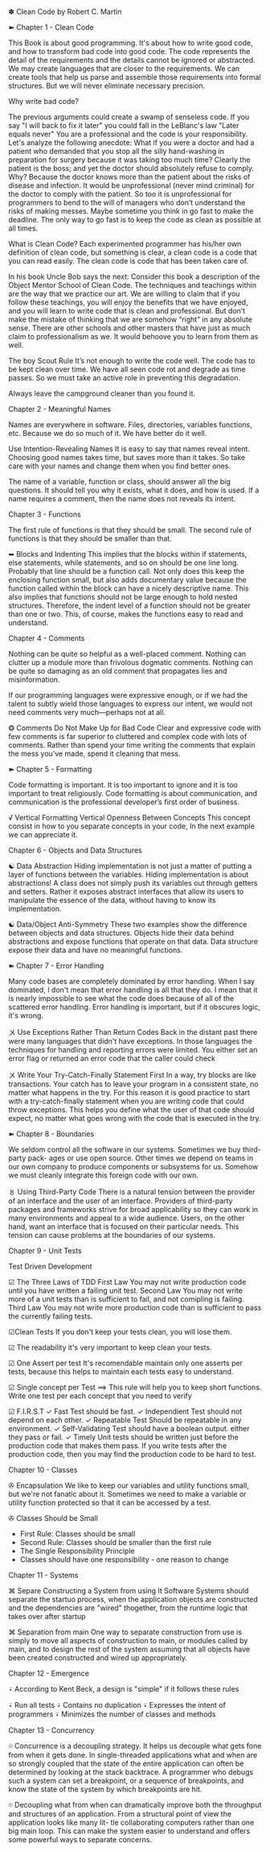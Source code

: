 ✽ Clean Code by Robert C. Martin

➽ Chapter 1 - Clean Code

This Book is about good programming. It's about how to write good code, and how to transform bad code into good code.
The code represents the detail of the requirements and the details cannot be ignored or abstracted. We may create languages that are closer to the requirements. We can create tools that help us parse and assemble those requirements into formal structures. But we will never eliminate necessary precision.

Why write bad code?

The previous arguments could create a swamp of senseless code.
If you say "I will back to fix it later" you could fall in the LeBlanc's law "Later equals never"
You are a professional and the code is your responsibility. Let's analyze the following anecdote:
What if you were a doctor and had a patient who demanded that you stop all the silly hand-washing in preparation for surgery because it was taking too much time? Clearly the patient is the boss; and yet the doctor should absolutely refuse to comply. Why? Because the doctor knows more than the patient about the risks of disease and infection. It would be unprofessional (never mind criminal) for the doctor to comply with the patient.
So too it is unprofessional for programmers to bend to the will of managers who don’t understand the risks of making messes.
Maybe sometime you think in go fast to make the deadline. The only way to go fast is to keep the code as clean as possible at all times.

What is Clean Code?
Each experimented programmer has his/her own definition of clean code, but something is clear, a clean code is a code that you can read easily. The clean code is code that has been taken care of.

In his book Uncle Bob says the next:
Consider this book a description of the Object Mentor School of Clean Code. The techniques and teachings within are the way that we practice our art. We are willing to claim that if you follow these teachings, you will enjoy the benefits that we have enjoyed,
and you will learn to write code that is clean and professional. But don’t make the mistake of thinking that we are somehow “right” in any absolute sense. There are other schools and other masters that have just as much claim to professionalism as we. It would behoove you to learn from them as well.

The boy Scout Rule
It’s not enough to write the code well. The code has to be kept clean over time. We have all seen code rot and degrade as time passes. 
So we must take an active role in preventing this degradation.

Always leave the campground cleaner than you found it.


Chapter 2 - Meaningful Names

Names are everywhere in software. Files, directories, variables functions, etc. Because we do so much of it. We have better do it well.

Use Intention-Revealing Names
It is easy to say that names reveal intent. Choosing good names takes time, but saves more than it takes. So take care with your names and change them when you find better ones.

The name of a variable, function or class, should answer all the big questions. It should tell you why it exists, what it does,
and how is used. If a name requires a comment, then the name does not reveals its intent.

Chapter 3 - Functions

The first rule of functions is that they should be small. The second rule of functions is that they should be smaller than that.

➥ Blocks and Indenting
This implies that the blocks within if statements, else statements, while statements, and so on should be one line long. Probably that line should be a function call. Not only does this keep the enclosing function small, but also adds documentary value because the function called within the block can have a nicely descriptive name.
This also implies that functions should not be large enough to hold nested structures. Therefore, the indent level of a function should not be greater than one or two. This, of course, makes the functions easy to read and understand.     

Chapter 4 - Comments

Nothing can be quite so helpful as a well-placed comment. Nothing can clutter up a module more than frivolous dogmatic comments. 
Nothing can be quite so damaging as an old comment that propagates lies and misinformation.

If our programming languages were expressive enough, or if we had the talent to subtly wield those languages to express our intent,
we would not need comments very much—perhaps not at all.



❂ Comments Do Not Make Up for Bad Code
Clear and expressive code with few comments is far superior to cluttered and complex code with lots of comments. 
Rather than spend your time writing the comments that explain the mess you’ve made, spend it cleaning that mess.


➽ Chapter 5 - Formatting

Code formatting is important. It is too important to ignore and it is too important to treat religiously. 
Code formatting is about communication, and communication is the professional developer’s first order of business.

√ Vertical Formatting
Vertical Openness Between Concepts
This concept consist in how to you separate concepts in your code, In the next example we can appreciate it.



Chapter 6 - Objects and Data Structures

☯ Data Abstraction
Hiding implementation is not just a matter of putting a layer of functions between the variables.
 Hiding implementation is about abstractions! A class does not simply push its variables out through getters and setters. 
 Rather it exposes abstract interfaces that allow its users to manipulate the essence of the data, without having to know its implementation.

☯ Data/Object Anti-Symmetry
These two examples show the difference between objects and data structures. Objects hide their data behind abstractions and expose functions that operate on that data. Data structure expose their data and have no meaningful functions.



➽ Chapter 7 - Error Handling

Many code bases are completely dominated by error handling. 
When I say dominated, I don't mean that error handling is all that they do. I mean that it is nearly impossible to see what the code does because of all of the scattered error handling. 
Error handling is important, but if it obscures logic, it's wrong.

〤 Use Exceptions Rather Than Return Codes
Back in the distant past there were many languages that didn't have exceptions.
In those languages the techniques for handling and reporting errors were limited. 
You either set an error flag or returned an error code that the caller could check


〤 Write Your Try-Catch-Finally Statement First
In a way, try blocks are like transactions.
Your catch has to leave your program in a consistent state, no matter what happens in the try. 
For this reason it is good practice to start with a try-catch-finally statement when you are writing code that could throw exceptions. 
This helps you define what the user of that code should expect, no matter what goes wrong with the code that is executed in the try.


➽ Chapter 8 - Boundaries

We seldom control all the software in our systems. 
Sometimes we buy third-party pack- ages or use open source. 
Other times we depend on teams in our own company to produce components or subsystems for us. Somehow we must cleanly integrate this foreign code with our own.

〥 Using Third-Party Code
There is a natural tension between the provider of an interface and the user of an interface. Providers of third-party packages and frameworks strive for broad applicability so they can work in many environments and appeal to a wide audience. Users, on the other hand, want an interface that is focused on their particular needs. This tension can cause problems at the boundaries of our systems.


Chapter 9 - Unit Tests


Test Driven Development

☑ The Three Laws of TDD
First Law You may not write production code until you have written a failing unit test.
Second Law You may not write more of a unit tests than is sufficient to fail, and not comipling is failing.
Third Law You may not write more production code than is sufficient to pass the currently failing tests.

☑Clean Tests
If you don't keep your tests clean, you will lose them.

☑ The readability it's very important to keep clean your tests.

☑ One Assert per test
It's recomendable maintain only one asserts per tests, because this helps to maintain each tests easy to understand.

☑ Single concept per Test ==> This rule will help you to keep short functions.
Write one test per each concept that you need to verify


☑ F.I.R.S.T
✓ Fast Test should be fast.
✓ Independient Test should not depend on each other.
✓ Repeatable Test Should be repeatable in any environment.
✓ Self-Validating Test should have a boolean output. either they pass or fail.
✓ Timely Unit tests should be written just before the production code that makes them pass. If you write tests after the production code, then you may find the production code to be hard to test.


 Chapter 10 - Classes

✇ Encapsulation
We like to keep our variables and utility functions small, but we're not fanatic about it.
 Sometimes we need to make a variable or utility function protected so that it can be accessed by a test.

✇ Classes Should be Small
- First Rule: Classes should be small
- Second Rule: Classes should be smaller than the first rule
- The Single Responsibility Principle
- Classes should have one responsibility - one reason to change

Chapter 11 - Systems

⌘ Separe Constructing a System from using It
Software Systems should separate the startuo process, when the application objects are constructed and the dependencies are "wired" thogether, from the runtime logic that takes over after startup

⌘ Separation from main
One way to separate construction from use is simply to move all aspects of construction to main, or modules called by main, and to design the rest of the system assuming that all objects have been created constructed and wired up appropriately.


Chapter 12 - Emergence

⍣ According to Kent Beck, a design is "simple" if it follows these rules

⍣ Run all tests
⍣ Contains no duplication
⍣ Expresses the intent of programmers
⍣ Minimizes the number of classes and methods

Chapter 13 - Concurrency

⌾ Concurrence is a decoupling strategy. It helps us decouple what gets fone from when it gets done. In single-threaded applications what and when are so strongly coupled that the state of the entire application can often be determined by looking at the stack backtrace. A programmer who debugs such a system can set a breakpoint, or a sequence of breakpoints, and know the state of the system by which breakpoints are hit.

⌾ Decoupling what from when can dramatically improve both the throughput and structures of an application. From a structural point of view the application looks like many lit- tle collaborating computers rather than one big main loop. This can make the system easier to understand and offers some powerful ways to separate concerns.

